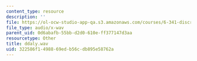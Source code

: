 ```yaml
---
content_type: resource
description: ''
file: https://ol-ocw-studio-app-qa.s3.amazonaws.com/courses/6-341-discrete-time-signal-processing-fall-2005/322586f1498869edb56cdb895e58762a_ddaly.wav
file_type: audio/x-wav
parent_uid: 0d6abafb-55bb-d2d0-610e-ff377147d3aa
resourcetype: Other
title: ddaly.wav
uid: 322586f1-4988-69ed-b56c-db895e58762a
---
```

